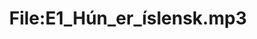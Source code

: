 ---
title: File:E1_Hún_er_íslensk.mp3
recording of: Hún er íslensk.
reading speed: slow
speaker: E
license: CC0
---